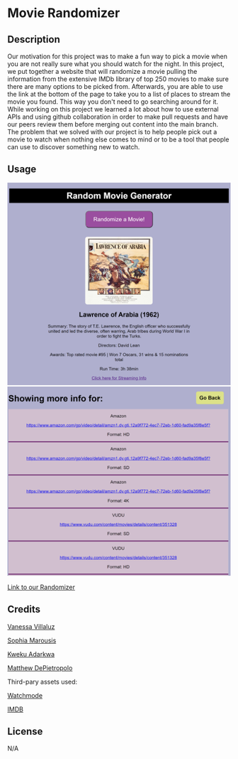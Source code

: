 # Movie Randomizer

## Description

Our motivation for this project was to make a fun way to pick a movie when you are not really sure what you should watch for the night. In this project, we put together a website that will randomize a movie pulling the information from the extensive IMDb library of top 250 movies to make sure there are many options to be picked from. Afterwards, you are able to use the link at the bottom of the page to take you to a list of places to stream the movie you found. This way you don't need to go searching around for it. While working on this project we learned a lot about how to use external APIs and using github collaboration in order to make pull requests and have our peers review them before merging out content into the main branch. The problem that we solved with our project is to help people pick out a movie to watch when nothing else comes to mind or to be a tool that people can use to discover something new to watch.


## Usage

![Screenshot](assets/images/Screenshot1.png)
![Screenshot](assets/images/Screenshot2.png)

[Link to our Randomizer](https://faye3091.github.io/Project1-group1/)


## Credits

[Vanessa Villaluz](https://github.com/faye3091)

[Sophia Marousis](https://github.com/marousiss)

[Kweku Adarkwa](https://github.com/1kweku)

[Matthew DePietropolo](https://github.com/Sofuto22)

Third-pary assets used: 

[Watchmode](watchmode.com)

[IMDB](https://www.imdb.com/)




## License

N/A

